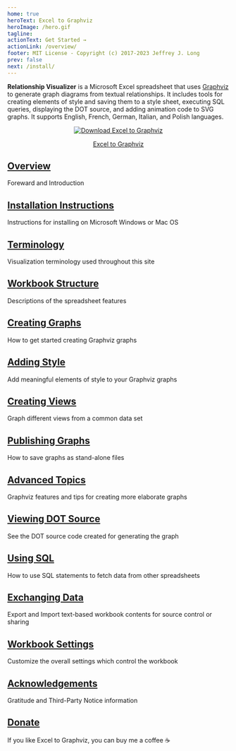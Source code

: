 ```yaml
---
home: true
heroText: Excel to Graphviz
heroImage: /hero.gif
tagline: 
actionText: Get Started →
actionLink: /overview/
footer: MIT License - Copyright (c) 2017-2023 Jeffrey J. Long
prev: false
next: /install/
---
```


**Relationship Visualizer** is a Microsoft Excel spreadsheet that uses [Graphviz](https://graphviz.org/) to generate graph diagrams from textual relationships. It includes tools for creating elements of style and saving them to a style sheet, executing SQL queries, displaying the DOT source, and adding animation code to SVG graphs. It supports English, French, German, Italian, and Polish languages.

<center>

[![Download Excel to Graphviz](https://a.fsdn.com/con/app/sf-download-button)](https://sourceforge.net/projects/relationship-visualizer/files/latest/download)

<div class="sf-root" data-id="2597714" data-badge="oss-community-choice-white" data-metadata="achievement=oss-community-choice" style="width:125px">
    <a href="https://sourceforge.net/projects/relationship-visualizer/" target="_blank">Excel to Graphviz</a>
</div>
<script>(function () {var sc=document.createElement('script');sc.async=true;sc.src='https://b.sf-syn.com/badge_js?sf_id=2597714';var p=document.getElementsByTagName('script')[0];p.parentNode.insertBefore(sc, p);})();
</script>

</center>

<div class="features">

  <div class="feature" id="overview">
    <h2><a href="./overview">Overview</a></h2>
    <p>Foreward and Introduction</p>
  </div>

  <div class="feature" id="install">
    <h2><a href="./install">Installation Instructions</a></h2>
    <p>Instructions for installing on Microsoft Windows or Mac OS</p>
  </div>

  <div class="feature" id="terminology">
    <h2><a href="./terminology">Terminology</a></h2>
    <p>Visualization terminology used throughout this site</p>
  </div>

  <div class="feature" id="workbook">
    <h2><a href="./workbook">Workbook Structure</a></h2>
    <p>Descriptions of the spreadsheet features</p>
  </div>

  <div class="feature" id="create">
    <h2><a href="./create">Creating Graphs</a></h2>
    <p>How to get started creating Graphviz graphs</p>
  </div>

  <div class="feature" id="tutorial">
    <h2><a href="./tutorial">Adding Style</a></h2>
    <p>Add meaningful elements of style to your Graphviz graphs</p>
  </div>

  <div class="feature" id="views">
    <h2><a href="./views">Creating Views</a></h2>
    <p>Graph different views from a common data set</p>
  </div>

  <div class="feature" id="publish">
    <h2><a href="./publish">Publishing Graphs</a></h2>
    <p>How to save graphs as stand-alone files</p>
  </div>

  <div class="feature" id="advanced">
    <h2><a href="./advanced">Advanced Topics</a></h2>
    <p>Graphviz features and tips for creating more elaborate graphs</p>
  </div>

  <div class="feature" id="source">
    <h2><a href="./source">Viewing DOT Source</a></h2>
    <p>See the DOT source code created for generating the graph</p>
  </div>

  <div class="feature" id="sql">
    <h2><a href="./sql">Using SQL</a></h2>
    <p>How to use SQL statements to fetch data from other spreadsheets</p>
  </div>

  <div class="feature" id="exchange">
    <h2><a href="./exchange">Exchanging Data</a></h2>
    <p>Export and Import text-based workbook contents for source control or sharing</p>
  </div>

  <div class="feature" id="settings">
    <h2><a href="./settings">Workbook Settings</a></h2>
    <p>Customize the overall settings which control the workbook</p>
  </div>

  <div class="feature" id="acknowledge">
    <h2><a href="./acknowledge">Acknowledgements</a></h2>
    <p>Gratitude and Third-Party Notice information</p>
  </div>

  <div class="feature" id="donate">
    <h2><a href="https://www.buymeacoffee.com/exceltographviz">Donate</a></h2>
    <p>If you like Excel to Graphviz, you can buy me a coffee ☕</p>
  </div></div>
